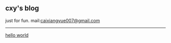 ## cxy's blog
just for fun. mail:caixiangyue007@gmail.com    

-----
        

[hello world](hello-world.html)